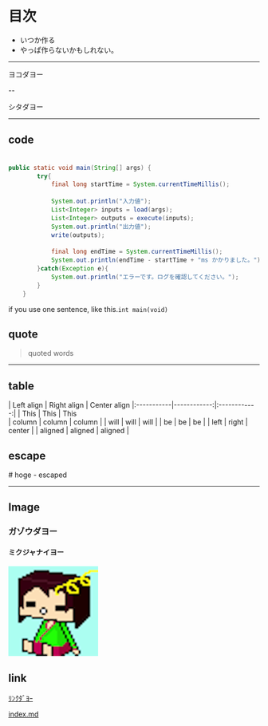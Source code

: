 # 目次

- いつか作る
- やっぱ作らないかもしれない。

---

ヨコダヨー

--

シタダヨー


---

## code

```java:sample.java

public static void main(String[] args) {
		try{
			final long startTime = System.currentTimeMillis();

			System.out.println("入力値");
			List<Integer> inputs = load(args);
			List<Integer> outputs = execute(inputs);
			System.out.println("出力値");
			write(outputs);

			final long endTime = System.currentTimeMillis();
			System.out.println(endTime - startTime + "ms かかりました。");
		}catch(Exception e){
			System.out.println("エラーです。ログを確認してください。");
		}
	}

```

if you use one sentence, like this.``int main(void)``

## quote

> quoted words

---

## table

| Left align | Right align | Center align 
            |:-----------|------------:|:------------:|
            | This       |        This |     This     
            | column     |      column |    column    |
            | will       |        will |     will     |
            | be         |          be |      be      |
            | left       |       right |    center    |
            | aligned    |     aligned |   aligned    |

## escape

\# hoge
\- escaped

---

## Image

### ガゾウダヨー

#### ミクジャナイヨー
![Alt Text](img/hako_shiba_bigger.png)

## link

[ﾘﾝｸﾀﾞﾖｰ](https://github.com/uryyyyyyy)

[index.md](http://uryyyyyyy.github.io/slides/main_text/index.md)
